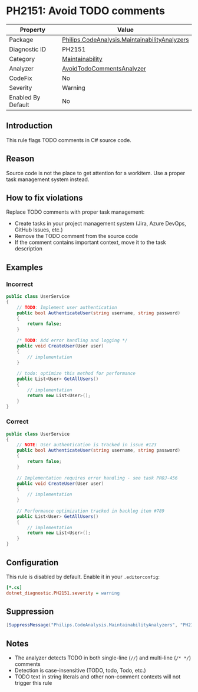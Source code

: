 # PH2151: Avoid TODO comments

| Property | Value  |
|--|--|
| Package | [Philips.CodeAnalysis.MaintainabilityAnalyzers](https://www.nuget.org/packages/Philips.CodeAnalysis.MaintainabilityAnalyzers) |
| Diagnostic ID | PH2151 |
| Category  | [Maintainability](../Maintainability.md) |
| Analyzer | [AvoidTodoCommentsAnalyzer](https://github.com/philips-software/roslyn-analyzers/blob/main/Philips.CodeAnalysis.MaintainabilityAnalyzers/Maintainability/AvoidTodoCommentsAnalyzer.cs)
| CodeFix  | No |
| Severity | Warning |
| Enabled By Default | No |

## Introduction

This rule flags TODO comments in C# source code.

## Reason

Source code is not the place to get attention for a workitem. Use a proper task management system instead.

## How to fix violations

Replace TODO comments with proper task management:
- Create tasks in your project management system (Jira, Azure DevOps, GitHub Issues, etc.)
- Remove the TODO comment from the source code
- If the comment contains important context, move it to the task description

## Examples

### Incorrect

```csharp
public class UserService
{
    // TODO: Implement user authentication
    public bool AuthenticateUser(string username, string password)
    {
        return false;
    }
    
    /* TODO: Add error handling and logging */
    public void CreateUser(User user)
    {
        // implementation
    }
    
    // todo: optimize this method for performance
    public List<User> GetAllUsers()
    {
        // implementation
        return new List<User>();
    }
}
```

### Correct

```csharp
public class UserService
{
    // NOTE: User authentication is tracked in issue #123
    public bool AuthenticateUser(string username, string password)
    {
        return false;
    }
    
    // Implementation requires error handling - see task PROJ-456
    public void CreateUser(User user)
    {
        // implementation
    }
    
    // Performance optimization tracked in backlog item #789
    public List<User> GetAllUsers()
    {
        // implementation
        return new List<User>();
    }
}
```

## Configuration

This rule is disabled by default. Enable it in your `.editorconfig`:

```ini
[*.cs]
dotnet_diagnostic.PH2151.severity = warning
```

## Suppression

```csharp
[SuppressMessage("Philips.CodeAnalysis.MaintainabilityAnalyzers", "PH2151:Avoid TODO comments", Justification = "Reviewed.")]
```

## Notes

- The analyzer detects TODO in both single-line (`//`) and multi-line (`/* */`) comments
- Detection is case-insensitive (TODO, todo, Todo, etc.)
- TODO text in string literals and other non-comment contexts will not trigger this rule